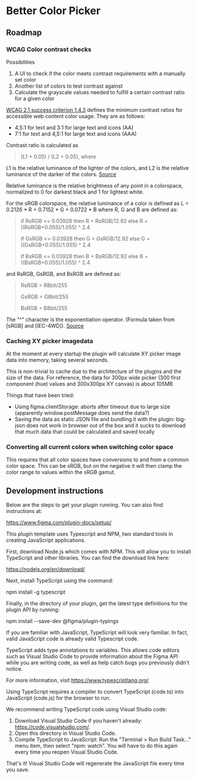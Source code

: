 # Better Color Picker

## Roadmap

### WCAG Color contrast checks

Possibilities
1. A UI to check if the color meets contrast requirements with a manually set color
2. Another list of colors to test contrast against
3. Calculate the grayscale values needed to fulfill a certain contrast ratio for a given color

[WCAG 2.1 success criterion 1.4.3](https://www.w3.org/TR/WCAG21/#contrast-minimum) defines the minimum contrast ratios for accessible web content color usage. They are as follows:
- 4,5:1 for text and 3:1 for large text and icons (AA)
- 7:1 for text and 4,5:1 for large text and icons (AAA)

Contrast ratio is calculated as

> (L1 + 0.05) / (L2 + 0.05), where

L1 is the relative luminance of the lighter of the colors, and
L2 is the relative luminance of the darker of the colors.
[Source](https://www.w3.org/TR/WCAG21/#dfn-contrast-ratio)

Relative luminance is the relative brightness of any point in a colorspace, normalized to 0 for darkest black and 1 for lightest white.

For the sRGB colorspace, the relative luminance of a color is defined as L = 0.2126 * R + 0.7152 * G + 0.0722 * B where R, G and B are defined as:

>if RsRGB <= 0.03928 then R = RsRGB/12.92 else R = ((RsRGB+0.055)/1.055) ^ 2.4
>
>if GsRGB <= 0.03928 then G = GsRGB/12.92 else G = ((GsRGB+0.055)/1.055) ^ 2.4
>
>if BsRGB <= 0.03928 then B = BsRGB/12.92 else B = ((BsRGB+0.055)/1.055) ^ 2.4

and RsRGB, GsRGB, and BsRGB are defined as:

>RsRGB = R8bit/255
>
>GsRGB = G8bit/255
>
>BsRGB = B8bit/255

The "^" character is the exponentiation operator. (Formula taken from [sRGB] and [IEC-4WD]). [Source](https://www.w3.org/TR/WCAG21/#dfn-relative-luminance)

### Caching XY picker imagedata

At the moment at every startup the plugin will calculate XY picker image data into memory, taking several seconds.

This is non-trivial to cache due to the architecture of the plugins and the size of the data. For reference, the data for 300px wide picker (300 first component (hue) values and 300x300px XY canvas) is about 105MB

Things that have been tried:
  - Using figma.clientStorage: aborts after timeout due to large size (apparently window.postMessage does send the data?)
  - Saving the data as static JSON file and bundling it with the plugin: big-json does not work in browser out of the box and it sucks to download that much data that could be calculated and saved locally

### Converting all current colors when switching color space

This requires that all color spaces have conversions to and from a common color space. This can be sRGB, but on the negative it will then clamp the color range to values within the sRGB gamut.

## Development instructions

Below are the steps to get your plugin running. You can also find instructions at:

  https://www.figma.com/plugin-docs/setup/

This plugin template uses Typescript and NPM, two standard tools in creating JavaScript applications.

First, download Node.js which comes with NPM. This will allow you to install TypeScript and other
libraries. You can find the download link here:

  https://nodejs.org/en/download/

Next, install TypeScript using the command:

  npm install -g typescript

Finally, in the directory of your plugin, get the latest type definitions for the plugin API by running:

  npm install --save-dev @figma/plugin-typings

If you are familiar with JavaScript, TypeScript will look very familiar. In fact, valid JavaScript code
is already valid Typescript code.

TypeScript adds type annotations to variables. This allows code editors such as Visual Studio Code
to provide information about the Figma API while you are writing code, as well as help catch bugs
you previously didn't notice.

For more information, visit https://www.typescriptlang.org/

Using TypeScript requires a compiler to convert TypeScript (code.ts) into JavaScript (code.js)
for the browser to run.

We recommend writing TypeScript code using Visual Studio code:

1. Download Visual Studio Code if you haven't already: https://code.visualstudio.com/.
2. Open this directory in Visual Studio Code.
3. Compile TypeScript to JavaScript: Run the "Terminal > Run Build Task..." menu item,
    then select "npm: watch". You will have to do this again every time
    you reopen Visual Studio Code.

That's it! Visual Studio Code will regenerate the JavaScript file every time you save.

